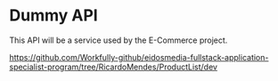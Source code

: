 # Dummy API
This API will be a service used by the E-Commerce project. 

https://github.com/Workfully-github/eidosmedia-fullstack-application-specialist-program/tree/RicardoMendes/ProductList/dev